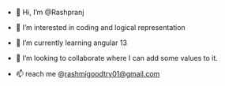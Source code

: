 - 👋 Hi, I’m @Rashpranj

- 👀 I’m interested in coding and logical representation
- 🌱 I’m currently learning angular 13
- 💞️ I’m looking to collaborate where I can add some values to it.
- 📫  reach me @rashmigoodtry01@gmail.com

<!---
Rashpranj/Rashpranj is a ✨ special ✨ repository because its `README.md` (this file) appears on your GitHub profile.
You can click the Preview link to take a look at your changes.
--->
